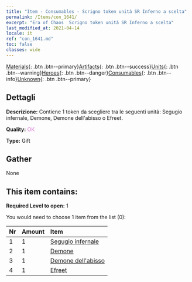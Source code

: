 ```yaml
---
title: "Item - Consumables - Scrigno token unità SR Inferno a scelta"
permalink: /Items/con_1641/
excerpt: "Era of Chaos  Scrigno token unità SR Inferno a scelta"
last_modified_at: 2021-04-14
locale: it
ref: "con_1641.md"
toc: false
classes: wide
---
```

 [Materials](/it/Items/){: .btn .btn--primary}[Artifacts](/it/Items/Artifacts/){: .btn .btn--success}[Units](/it/Items/Units/){: .btn .btn--warning}[Heroes](/it/Items/Heroes/){: .btn .btn--danger}[Consumables](/it/Items/Consumables/){: .btn .btn--info}[Unknown](/it/Items/Unknown/){: .btn .btn--primary}

## Dettagli
 **Descrizione:** Contiene 1 token da scegliere tra le seguenti unità: Segugio infernale, Demone, Demone dell'abisso o Efreet.

 **Quality:** <span style="color: #DA70D6">OK</span>

 **Type:** Gift

## Gather

  None

## This item contains:

 **Required Level to open:** 1

 You would need to choose 1 item from the list (0):

  | Nr | Amount |     Item    |
  |:---|:-------|:------------|
  | 1 | 1 | [Segugio infernale](/it/Items/unt_228/) | 
  | 2 | 1 | [Demone](/it/Items/unt_229/) | 
  | 3 | 1 | [Demone dell'abisso](/it/Items/unt_230/) | 
  | 4 | 1 | [Efreet](/it/Items/unt_231/) | 
